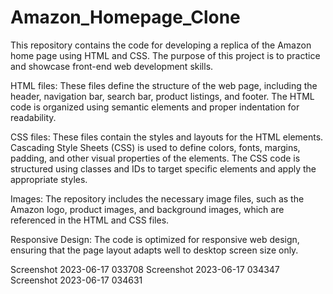 # Amazon_Homepage_Clone
This repository contains the code for developing a replica of the Amazon home page using HTML and CSS. The purpose of this project is to practice and showcase front-end web development skills.

HTML files: These files define the structure of the web page, including the header, navigation bar, search bar, product listings, and footer. The HTML code is organized using semantic elements and proper indentation for readability.

CSS files: These files contain the styles and layouts for the HTML elements. Cascading Style Sheets (CSS) is used to define colors, fonts, margins, padding, and other visual properties of the elements. The CSS code is structured using classes and IDs to target specific elements and apply the appropriate styles.

Images: The repository includes the necessary image files, such as the Amazon logo, product images, and background images, which are referenced in the HTML and CSS files.

Responsive Design: The code is optimized for responsive web design, ensuring that the page layout adapts well to desktop screen size only.

Screenshot 2023-06-17 033708 Screenshot 2023-06-17 034347 Screenshot 2023-06-17 034631
